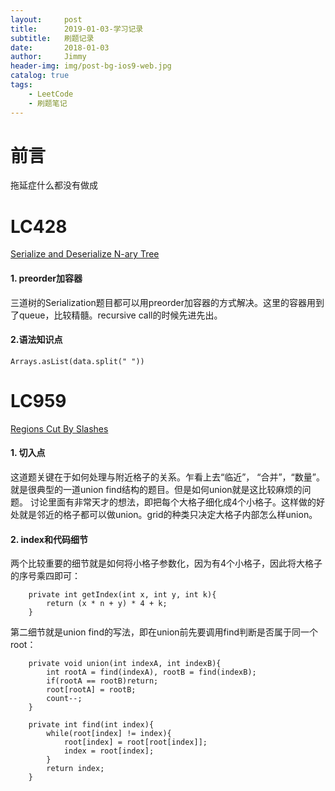 ```yaml
---
layout:     post
title:      2019-01-03-学习记录
subtitle:   刷题记录
date:       2018-01-03
author:     Jimmy
header-img: img/post-bg-ios9-web.jpg
catalog: true
tags:
    - LeetCode
    - 刷题笔记
---
```


# 前言
拖延症什么都没有做成


# LC428
[Serialize and Deserialize N-ary Tree](https://leetcode.com/problems/serialize-and-deserialize-n-ary-tree/)
#### 1. preorder加容器
三道树的Serialization题目都可以用preorder加容器的方式解决。这里的容器用到了queue，比较精髓。recursive call的时候先进先出。

#### 2.语法知识点

```
Arrays.asList(data.split(" "))
```

# LC959

[Regions Cut By Slashes](https://leetcode.com/problems/regions-cut-by-slashes/)
#### 1. 切入点
这道题关键在于如何处理与附近格子的关系。乍看上去“临近”， “合并”，“数量”。就是很典型的一道union find结构的题目。但是如何union就是这比较麻烦的问题。
讨论里面有非常天才的想法，即把每个大格子细化成4个小格子。这样做的好处就是邻近的格子都可以做union。grid的种类只决定大格子内部怎么样union。

#### 2. index和代码细节
两个比较重要的细节就是如何将小格子参数化，因为有4个小格子，因此将大格子的序号乘四即可：

```
    private int getIndex(int x, int y, int k){
        return (x * n + y) * 4 + k;
    }
```

第二细节就是union find的写法，即在union前先要调用find判断是否属于同一个root：

```
    private void union(int indexA, int indexB){
        int rootA = find(indexA), rootB = find(indexB);
        if(rootA == rootB)return;
        root[rootA] = rootB;
        count--;
    }
    
    private int find(int index){
        while(root[index] != index){
            root[index] = root[root[index]];
            index = root[index];
        }
        return index;
    }
```